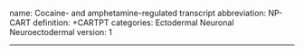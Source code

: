 name: Cocaine- and amphetamine-regulated transcript
abbreviation: NP-CART
definition: +CARTPT
categories: Ectodermal Neuronal Neuroectodermal
version: 1

---

